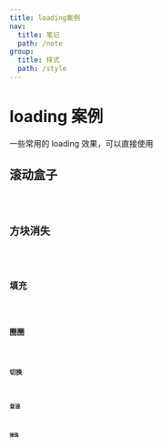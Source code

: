 ```yaml
---
title: loading案例
nav:
  title: 笔记
  path: /note
group:
  title: 样式
  path: /style
---
```


# loading 案例

一些常用的 loading 效果，可以直接使用

## 滚动盒子

<code src="./demo/box.tsx" />

## 方块消失

<code src="./demo/squre.tsx" />

## 填充

<code src="./demo/fill.tsx" />

## 圈圈

<code src="./demo/spinner.tsx" />

## 切换

<code src="./demo/switch.tsx" />

## 音浪

<code src="./demo/loading.tsx" />

## 弹珠

<code src="./demo/ball.tsx" />

